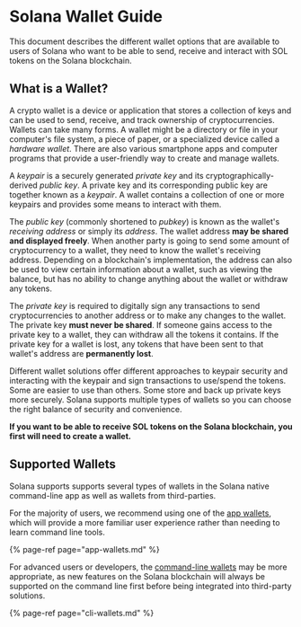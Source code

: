 # Solana Wallet Guide
This document describes the different wallet options that are available to users
of Solana who want to be able to send, receive and interact with
SOL tokens on the Solana blockchain.

## What is a Wallet?
A crypto wallet is a device or application that stores a collection of keys and
can be used to send, receive,
and track ownership of cryptocurrencies.  Wallets can take many forms.
A wallet might be a directory or file in your computer's file system,
a piece of paper, or a specialized device called a *hardware wallet*.
There are also various smartphone apps and computer programs
that provide a user-friendly way to create and manage wallets.

A *keypair* is a securely generated *private key* and its
cryptographically-derived *public key*.  A private key and its corresponding
public key are together known as a *keypair*.
A wallet contains a collection of one or more keypairs and provides some means
to interact with them.

The *public key* (commonly shortened to *pubkey*) is known as the wallet's
*receiving address* or simply its *address*.  The wallet address **may be shared
and displayed freely**.  When another party is going to send some amount of
cryptocurrency to a wallet, they need to know the wallet's receiving address.
Depending on a blockchain's implementation, the address can also be used to view
certain information about a wallet, such as viewing the balance,
but has no ability to change anything about the wallet or withdraw any tokens.

The *private key* is required to digitally sign any transactions to send
cryptocurrencies to another address or to make any changes to the wallet.
The private key **must never be shared**.  If someone gains access to the
private key to a wallet, they can withdraw all the tokens it contains.
If the private key for a wallet is lost, any tokens that have been sent
to that wallet's address are **permanently lost**.

Different wallet solutions offer different approaches to keypair security and
interacting with the keypair and sign transactions to use/spend the tokens.
Some are easier to use than others.
Some store and back up private keys more securely.
Solana supports multiple types of wallets so you can choose the right balance
of security and convenience.

**If you want to be able to receive SOL tokens on the Solana blockchain,
you first will need to create a wallet.**

## Supported Wallets
Solana supports supports several types of wallets in the Solana native
command-line app as well as wallets from third-parties.

For the majority of users, we recommend using one of the
[app wallets](app-wallets.md), which will provide a more familiar user
experience rather than needing to learn command line tools.

{% page-ref page="app-wallets.md" %}

For advanced users or developers, the [command-line wallets](cli-wallets.md)
may be more appropriate, as new features on the Solana blockchain will always be
supported on the command line first before being integrated into third-party
solutions.

{% page-ref page="cli-wallets.md" %}